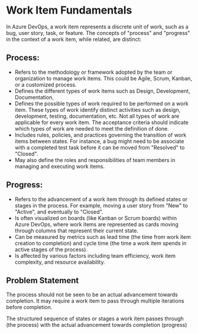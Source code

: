 # Work Item Fundamentals

In Azure DevOps, a work item represents a discrete unit of work, such as a bug, user story, task, or feature. The concepts of "process" and "progress" in the context of a work item, while related, are distinct:

## Process:

- Refers to the methodology or framework adopted by the team or organization to manage work items. This could be Agile, Scrum, Kanban, or a customized process.
- Defines the different types of work items such as Design, Development, Documentation, 
- Defines the possible types of work required to be performed on a work item. These types of work identify distinct activities such as design, development, testing, documentation, etc. Not all types of work are applicable for every work item. The acceptance criteria should indicate which types of work are needed to meet the definition of done.
- Includes rules, policies, and practices governing the transition of work items between states. For instance, a bug might need to be associate with a completed test task before it can be moved from "Resolved" to "Closed".
- May also define the roles and responsibilities of team members in managing and executing work items.

## Progress:

- Refers to the advancement of a work item through its defined states or stages in the process. For example, moving a user story from "New" to "Active", and eventually to "Closed".
- Is often visualized on boards (like Kanban or Scrum boards) within Azure DevOps, where work items are represented as cards moving through columns that represent their current state.
- Can be measured by metrics such as lead time (the time from work item creation to completion) and cycle time (the time a work item spends in active stages of the process).
- Is affected by various factors including team efficiency, work item complexity, and resource availability.

## Problem Statement

The process should not be seen to be an actual advancement towards completion. It may require a work item to pass through multiple iterations before completion. 

The structured sequence of states or stages a work item passes through (the process) with the actual advancement towards completion (progress)